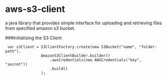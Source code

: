 # aws-s3-client
a java library that provides simple interface for uploading and retrieving files from specified amazon s3 bucket.

###Initializing the S3 Client


     var s3Client = S3ClientFactory.create(new S3Bucket("name", "folder-path"), 
                    AmazonS3ClientBuilder.builder()
                        .awsCredentials(new AWSCredentials("key", "secret"))
                        .build()
                    );

